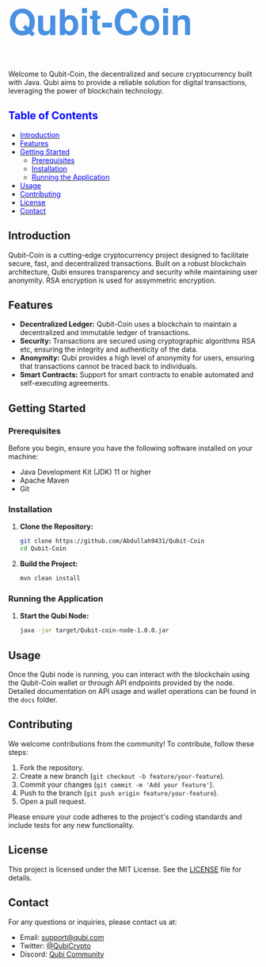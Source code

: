 <h1 style="font-size: 72px; color: #4A90E2; font-family: 'Helvetica Neue', sans-serif;">
  Qubit-Coin
</h1>

Welcome to Qubit-Coin, the decentralized and secure cryptocurrency built with Java. Qubi aims to provide a reliable solution for digital transactions, leveraging the power of blockchain technology.

## <span style="color:blue;">Table of Contents</span>

- [<span style="color:blue;">Introduction</span>](#introduction)
- [<span style="color:blue;">Features</span>](#features)
- [<span style="color:blue;">Getting Started</span>](#getting-started)
  - [<span style="color:blue;">Prerequisites</span>](#prerequisites)
  - [<span style="color:blue;">Installation</span>](#installation)
  - [<span style="color:blue;">Running the Application</span>](#running-the-application)
- [<span style="color:blue;">Usage</span>](#usage)
- [<span style="color:blue;">Contributing</span>](#contributing)
- [<span style="color:blue;">License</span>](#license)
- [<span style="color:blue;">Contact</span>](#contact)

## Introduction

Qubit-Coin is a cutting-edge cryptocurrency project designed to facilitate secure, fast, and decentralized transactions. Built on a robust blockchain architecture, Qubi ensures transparency and security while maintaining user anonymity. RSA encryption is used for assymmetric encryption.

## Features

- **Decentralized Ledger:** Qubit-Coin uses a blockchain to maintain a decentralized and immutable ledger of transactions.
- **Security:** Transactions are secured using cryptographic algorithms RSA etc, ensuring the integrity and authenticity of the data.
- **Anonymity:** Qubi provides a high level of anonymity for users, ensuring that transactions cannot be traced back to individuals.
- **Smart Contracts:** Support for smart contracts to enable automated and self-executing agreements.

## Getting Started

### Prerequisites

Before you begin, ensure you have the following software installed on your machine:

- Java Development Kit (JDK) 11 or higher
- Apache Maven
- Git

### Installation

1. **Clone the Repository:**

    ```bash
    git clone https://github.com/Abdullah9431/Qubit-Coin
    cd Qubit-Coin
    ```

2. **Build the Project:**

    ```bash
    mvn clean install
    ```

### Running the Application

1. **Start the Qubi Node:**

    ```bash
    java -jar target/Qubit-coin-node-1.0.0.jar
    ```

## Usage

Once the Qubi node is running, you can interact with the blockchain using the Qubit-Coin wallet or through API endpoints provided by the node. Detailed documentation on API usage and wallet operations can be found in the `docs` folder.

## Contributing

We welcome contributions from the community! To contribute, follow these steps:

1. Fork the repository.
2. Create a new branch (`git checkout -b feature/your-feature`).
3. Commit your changes (`git commit -m 'Add your feature'`).
4. Push to the branch (`git push origin feature/your-feature`).
5. Open a pull request.

Please ensure your code adheres to the project's coding standards and include tests for any new functionality.

## License

This project is licensed under the MIT License. See the [LICENSE](LICENSE) file for details.

## Contact

For any questions or inquiries, please contact us at:

- Email: support@qubi.com
- Twitter: [@QubiCrypto](https://twitter.com/QubiCrypto)
- Discord: [Qubi Community](https://discord.gg/qubi)

